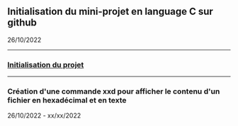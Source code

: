 ## Initialisation du mini-projet en language C sur github

26/10/2022

---

### <u>Initialisation du projet</u>

---

### Création d'une commande xxd pour afficher le contenu d'un fichier en hexadécimal et en texte

26/10/2022 - xx/xx/2022